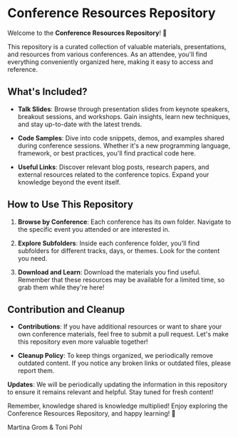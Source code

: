 # Conference Resources Repository

Welcome to the **Conference Resources Repository**! 🌟

This repository is a curated collection of valuable materials, presentations, and resources from various conferences. As an attendee, you'll find everything conveniently organized here, making it easy to access and reference.

## What's Included?

- **Talk Slides**: Browse through presentation slides from keynote speakers, breakout sessions, and workshops. Gain insights, learn new techniques, and stay up-to-date with the latest trends.

- **Code Samples**: Dive into code snippets, demos, and examples shared during conference sessions. Whether it's a new programming language, framework, or best practices, you'll find practical code here.

- **Useful Links**: Discover relevant blog posts, research papers, and external resources related to the conference topics. Expand your knowledge beyond the event itself.

## How to Use This Repository

1. **Browse by Conference**: Each conference has its own folder. Navigate to the specific event you attended or are interested in.

2. **Explore Subfolders**: Inside each conference folder, you'll find subfolders for different tracks, days, or themes. Look for the content you need.

3. **Download and Learn**: Download the materials you find useful. Remember that these resources may be available for a limited time, so grab them while they're here!

## Contribution and Cleanup

- **Contributions**: If you have additional resources or want to share your own conference materials, feel free to submit a pull request. Let's make this repository even more valuable together!

- **Cleanup Policy**: To keep things organized, we periodically remove outdated content. If you notice any broken links or outdated files, please report them.

 **Updates**: We will be periodically updating the information in this repository to ensure it remains relevant and helpful. Stay tuned for fresh content!

Remember, knowledge shared is knowledge multiplied! Enjoy exploring the Conference Resources Repository, and happy learning! 🚀

Martina Grom & Toni Pohl
